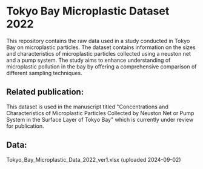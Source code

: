 # Tokyo Bay Microplastic Dataset 2022
This repository contains the raw data used in a study conducted in Tokyo Bay on microplastic particles. The dataset contains information on the sizes and characteristics of microplastic particles collected using a neuston net and a pump system. The study aims to enhance understanding of microplastic pollution in the bay by offering a comprehensive comparison of different sampling techniques.

## Related publication:
This dataset is used in the manuscript titled "Concentrations and Characteristics of Microplastic Particles Collected by Neuston Net or Pump System in the Surface Layer of Tokyo Bay" which is currently under review for publication.

## Data:
Tokyo_Bay_Microplastic_Data_2022_ver1.xlsx  (uploaded 2024-09-02)
